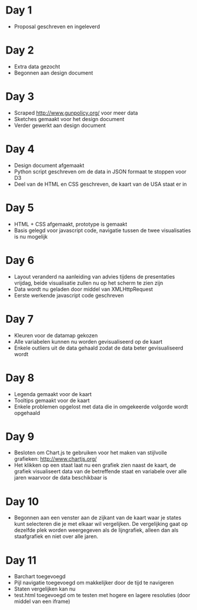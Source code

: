 # Day 1
* Proposal geschreven en ingeleverd

# Day 2
* Extra data gezocht
* Begonnen aan design document

# Day 3
* Scraped http://www.gunpolicy.org/ voor meer data
* Sketches gemaakt voor het design document
* Verder gewerkt aan design document

# Day 4
* Design document afgemaakt
* Python script geschreven om de data in JSON formaat te stoppen voor D3
* Deel van de HTML en CSS geschreven, de kaart van de USA staat er in

# Day 5
* HTML + CSS afgemaakt, prototype is gemaakt
* Basis gelegd voor javascript code, navigatie tussen de twee visualisaties is nu mogelijk

# Day 6
* Layout veranderd na aanleiding van advies tijdens de presentaties vrijdag, beide visualisatie zullen nu op het scherm te zien zijn
* Data wordt nu geladen door middel van XMLHttpRequest
* Eerste werkende javascript code geschreven

# Day 7
* Kleuren voor de datamap gekozen
* Alle variabelen kunnen nu worden gevisualiseerd op de kaart
* Enkele outliers uit de data gehaald zodat de data beter gevisualiseerd wordt

# Day 8
* Legenda gemaakt voor de kaart
* Tooltips gemaakt voor de kaart
* Enkele problemen opgelost met data die in omgekeerde volgorde wordt opgehaald

# Day 9
* Besloten om Chart.js te gebruiken voor het maken van stijlvolle grafieken: http://www.chartjs.org/
* Het klikken op een staat laat nu een grafiek zien naast de kaart, de grafiek visualiseert data van de betreffende staat en variabele over alle jaren waarvoor de data beschikbaar is

# Day 10
* Begonnen aan een venster aan de zijkant van de kaart waar je states kunt selecteren die je met elkaar wil vergelijken. De vergelijking gaat op dezelfde plek worden weergegeven als de lijngrafiek, alleen dan als staafgrafiek en niet over alle jaren.

# Day 11
* Barchart toegevoegd
* Pijl navigatie toegevoegd om makkelijker door de tijd te navigeren
* Staten vergelijken kan nu
* test.html toegevoegd om te testen met hogere en lagere resoluties (door middel van een iframe)
